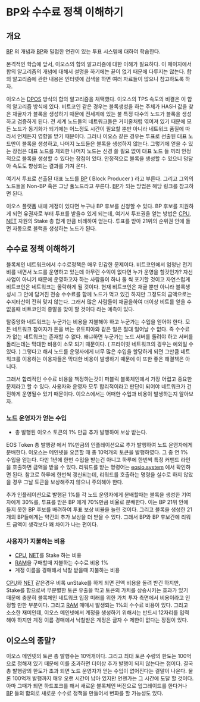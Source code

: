 # BP와 수수료 정책 이해하기

## 개요

[BP](../../../keywords/b/bp.md) 의 개념과 [BP](../../../keywords/b/bp.md)와 밀접한 연관이 있는 투표 시스템에 대하여 학습한다.

본격적인 학습에 앞서, 이오스의 합의 알고리즘에 대한 이해가 필요하다. 이 페이지에서 합의 알고리즘의 개념에 대해서 설명을 하기에는 끝이 없기 때문에 다루지는 않는다. 합의 알고리즘에 관한 내용은 인터넷에 검색을 하면 여러 자료들이 많으니 참고하도록 하자. 

이오스는 [DPOS](../../../keywords/d/dpos.md) 방식의 합의 알고리즘을 채택했다. 이오스의 TPS 속도의 비결은 이 합의 알고리즘 방식에 있다. 비트코인 같은 경우는 블록생성을 하는 주체가 HASH 값을 찾은 채굴자가 블록을 생성하기 때문에 전세계에 있는 불 특정 다수의 노드가 블록을 생성하고 검증하게 된다. 전 세계 노드들의 네트워크들은 거미줄처럼 엮여져 있기 때문에 모든 노드가 동기화가 되기에는 어느정도 시간이 필요할 뿐만 아니라 네트워크 품질에 따라서 언제든지 영향을 받기 때문이다. 그러나 이오스 같은 경우는 투표로 선출된 대표 노드만이 블록을 생성하고, 나머지 노드들은 블록을 생성하지 않는다. 그렇기에 얻을 수 있는 장점은 대표 노드를 제외한 나머지 노드는 신경 쓸 필요 없이 대표 노드 들 끼리 안정적으로 블록을 생성할 수 있다는 장점이 있다. 안정적으로 블록을 생성할 수 있으니 덩달아 속도도 향상되는 결과를 가져 온다.

여기서 투표로 선출된 대표 노드를 [BP](../../../keywords/b/bp.md) \( Block Producer \) 라고 부른다. 그리고 그외의 노드들을 Non-BP 혹은 그냥 풀노드라고 부른다. [BP](../../../keywords/b/bp.md#bp)가 되는 방법은 해당 링크를 참고하면 된다.

이오스 플랫폼 내에 계정이 있다면 누구나 BP 후보를 신청할 수 있다. BP 후보를 지원하게 되면 유권자로 부터 투표를 받을수 있게 되는데, 여기서 투표권을 얻는 방법은 [CPU](../../../keywords/c/cpu.md), [NET](../../../keywords/n/net.md) 자원의 Stake 총 합계 만큼 비례하여 얻는다. 투표를 받아 21위의 순위권 안에 들면 자동으로 블럭을 생성하는 노드가 된다.

## 수수료 정책 이해하기

블록체인 네트워크에서 수수료정책은 매우 민감한 문제이다. 비트코인에서 엄청난 전기비를 내면서 노드를 운영하고 있는데 아무런 수익이 없다면 누가 운영을 할것인가? 자선 사업이 아니기 때문에 운영하고자 하는 사람들이 하나 둘 씩 포기할 것이고 자연스럽게 비트코인은 네트워크는 몰락하게 될 것이다. 현재 비트코인은 채굴 뿐만 아니라 블록생성시 그 안에 담겨진 전송 수수료를 함께 노드가 먹고 있긴 하지만 그정도의 금액으로는 수지타산이 전혀 맞지 않는다. 그래서 많은 사람들이 채굴을하여 더이상 비트를 얻을 수 없을때 비트코인의 종말을 맞이 할 것이다 라는 예측이 있다.

탈중앙화 네트워크는 누군가는 비용을 지불해야 하고 누군가는 수입을 얻어야 한다. 모든 네트워크 참여자가 돈을 버는 유토피아와 같은 일은 절대 일어날 수 없다. 즉 수수료가 없는 네트워크는 존재할 수 없다. 왜냐하면 누군가는 노드 서버를 돌려야 하고 서버를 돌리는데는 막대한 비용이 소모 되기 때문이다. \( 프라이빗 네트워크의 경우는 예외일 수 있다. \) 그렇다고 해서 노드를 운영사에게 너무 많은 수입을 할당하게 되면 그만큼 네트워크를 이용하는 이용자들은 막대한 비용이 발생하기 때문에 이 또한 좋은 해결책은 아니다.

그래서 합리적인 수수료 비용을 책정하는것이 퍼블릭 블록체인에서 가장 어렵고 중요한 문제라고 할 수 있다. 사용자와 운영자 모두 합리적이라고 판단이 되어야 네트워크가 건전하게 운영될수 있기 때문이다. 이오스에서는 어떠한 수입과 비용이 발생하는지 알아보자.

### 노드 운영자가 얻는 수입

* 총 발행된 이오스 토큰의 1% 만금 추가 발행하여 보상 받는다.

EOS Token 총 발행량 에서 1%만큼의 인플레이션으로 추가 발행하여 노드 운영자에게 분배한다.  이오스는 메인넷을 오픈할 때 총 10억개의 토큰을 발행하였다. 그 중 연 1% 수입을 얻는다. 다만 1년에 한번 수입을 받는건 아니고 하루에 한번씩 특정 커맨드 라인을 호출하면 금액을 받을 수 있다. 리워드를 받는 명령어는 [eosio.system](../../../keywords/e/eosio.system.md) 에서 확인하면 된다. 참고로  하루에 한번씩 갱신되는데, 리워드를 호출하는 명령을 실수로 하지 않았을 경우 그날 토큰을 보상해주지 않으니 주의해야 한다.

추가 인플레이션으로 발행된 1%를 각 노드 운영자에게 분배할때는 블록을 생성한 기여자에게 30%를, 투표를 받은 BP 에게 70%만큼 비율로 분배한다. 이는 BP 21위 안에 들지 못한 BP 후보를 배려하여 투표 보상 비율을 늘린 것이다.  그리고 블록을 생성한 21개의 BP들에게는 약간의 추가 보상을 더 받을 수 있다. 그래서 BP와  BP 후보간에 리워드 금액이 생각보다 꽤 차이가 나는 편이다. 

### 사용자가 지불하는 비용

* [CPU](../../../keywords/c/cpu.md), [NET](../../../keywords/n/net.md)를 Stake 하는 비용
* [RAM](../../../keywords/r/ram.md)을 구매할때 지불하는 수수료 비용 1%
* 계정 이름을 경매해서 낙찰 받을때 지불하는 비용

[CPU](../../../keywords/c/cpu.md)와 [NET](../../../keywords/n/net.md) 같은경우 비록 unStake를 하게 되면 전액 비용을 돌려 받긴 하지만, Stake를 함으로써 무분별한 토큰 유출을 막고 토큰의 가치를 상승시키는 효과가 있기 때문에 충분히 블록체인 네트워크 입장 미래를 위한 가치 투자 측면에서 비용이라고 인정할 만한 부분이다. 그리고 [RAM](../../../keywords/r/ram.md) 매매시 발생되는 1%의 수수료 비용이 있다. 그리고 소소한 재미인데, 이오스 메인넷에서 계정을 생성하기 위해서는 반드시 12자리를 입력해야 하지만 계정 이름 경매에서 낙찰받은 계정은 글자 수 제한이 없다는 장점이 있다.

## 이오스의 종말?

이오스 메인넷의 토큰 총 발행수는 10억개이다. 그리고 최대 토큰 수량의 한도는 100억으로 정해져 있기 때문에 이를 초과하면 더이상 추가 발행이 되지 않는다는 점이다. 결국 총 발행량의 한도가 초과 되면 노드 운영자가 얻는 수입이 없어진다는 결말이 나온다. 물론 100억개 발행까지 매우 오랜 시간이 남아 있지만 언젠가는 그 시간에 도달 할 것이다. 아마 그때가 되면 하드포크를 해서 새로운 블록체인 버전으로 업그레이드를 한다거나 [BP](../../../keywords/b/bp.md) 들의 합의로 새로운 수수료 정책을 만들어서 변화를 할 가능성도 있다. 

